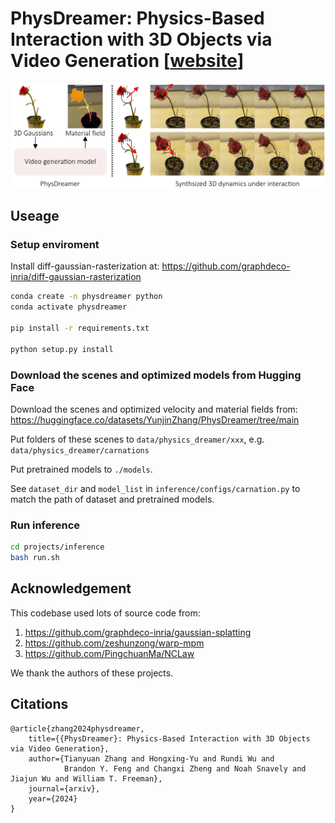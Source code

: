 # PhysDreamer: Physics-Based Interaction with 3D Objects via Video Generation [[website]([https://](https://physdreamer.github.io/))]

![teaser-figure](figures/figure_teaser.png)

## Useage

### Setup enviroment

Install diff-gaussian-rasterization at: https://github.com/graphdeco-inria/diff-gaussian-rasterization
   
```bash
conda create -n physdreamer python
conda activate physdreamer

pip install -r requirements.txt

python setup.py install
```

### Download the scenes and optimized models from Hugging Face

Download the scenes and optimized velocity and material fields from: https://huggingface.co/datasets/YunjinZhang/PhysDreamer/tree/main

Put folders of these scenes to `data/physics_dreamer/xxx`, e.g. `data/physics_dreamer/carnations`

Put pretrained models to `./models`. 

See `dataset_dir` and `model_list` in  `inference/configs/carnation.py` to match the path of dataset and pretrained models. 


### Run inference

```bash
cd projects/inference
bash run.sh
```


## Acknowledgement
This codebase used lots of source code from: 
1. https://github.com/graphdeco-inria/gaussian-splatting
2. https://github.com/zeshunzong/warp-mpm
3. https://github.com/PingchuanMa/NCLaw

We thank the authors of these projects.


## Citations
```
@article{zhang2024physdreamer,
    title={{PhysDreamer}: Physics-Based Interaction with 3D Objects via Video Generation},
    author={Tianyuan Zhang and Hongxing-Yu and Rundi Wu and
            Brandon Y. Feng and Changxi Zheng and Noah Snavely and Jiajun Wu and William T. Freeman},
    journal={arxiv},
    year={2024}
}
```